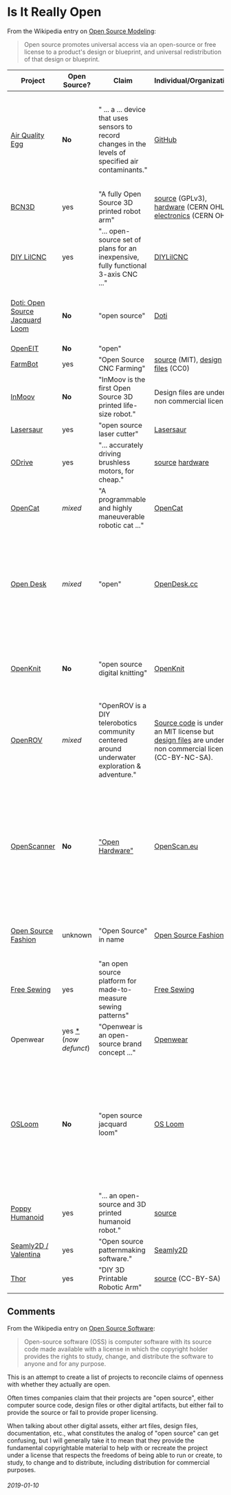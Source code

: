 Is It Really Open
===

From the Wikipedia entry on [Open Source Modeling](https://en.wikipedia.org/wiki/Open-source_model):

> Open source promotes universal access via an open-source 
> or free license to a product's design or blueprint, and 
> universal redistribution of that design or blueprint.

| Project | Open Source? | Claim | Individual/Organization | Notes                 |
|---------|--------------------|-------|-------------------------|-------|
| [Air Quality Egg](https://airqualityegg.com/home) | **No** | " ... a ... device that uses sensors to record changes in the levels of specified air contaminants." | [GitHub](https://github.com/WickedDevice/AQEV2FW_SO2O3) | There are multiple references to it being "open-source hardware" on [airquailityegg.com](https://airqualityegg.com/egg) but the source and design files available on GitHub have no license. |
| [BCN3D](https://www.bcn3dtechnologies.com/en/bcn3d-moveo-the-future-of-learning/) | yes | "A fully Open Source 3D printed robot arm" | [source](https://github.com/BCN3D/BCN3DSigma-Firmware) (GPLv3), [hardware](https://github.com/BCN3D/BCN3DSigma-Mechanics) (CERN OHL), [electronics](https://github.com/BCN3D/BCN3DSigma-Electronics) (CERN OHL) |
| [DIY LilCNC](http://diylilcnc.org/) | yes | "... open-source set of plans for an inexpensive, fully functional 3-axis CNC ..."  | [DIYLilCNC](http://diylilcnc.org/) | [Downloads](http://diylilcnc.org/downloads/) |
| [Doti: Open Source Jacquard Loom](http://dotilikestoweave.com/) | **No** | "open source" | [Doti](http://dotilikestoweave.com/) | From the website: "Doti is an open source desktop jacquard loom ..."  yet no design files are available |
| [OpenEIT](https://openeit.github.io/docs/html/index.html) | **No** | "open" | | | PCB design files and firmware are under a [non-commercial license](https://openeit.github.io/docs/html/license.html). |
| [FarmBot](https://farm.bot/) | yes | "Open Source CNC Farming" | [source](https://github.com/FarmBot/farmbot_os) (MIT), [design files](https://genesis.farm.bot/docs/cad) (CC0) |
| [InMoov](http://inmoov.fr/) | **No** | "InMoov is the first Open Source 3D printed life-size robot." | Design files are under a non commercial license. |
| [Lasersaur](http://www.lasersaur.com/) | yes | "open source laser cutter" | [Lasersaur](http://www.lasersaur.com/) | [License](https://github.com/nortd/lasersaur/wiki/license) |
| [ODrive](https://odriverobotics.com/) | yes | "... accurately driving brushless motors, for cheap."  | [source](https://github.com/madcowswe/ODrive) [hardware](https://github.com/madcowswe/ODriveHardware) |
| [OpenCat](https://github.com/PetoiCamp/OpenCat) | *mixed* | "A programmable and highly maneuverable robotic cat ..." | [OpenCat](https://github.com/PetoiCamp/OpenCat) | Source files are under MIT license but design files for the robot are not available. |
| [Open Desk](https://www.opendesk.cc/) | *mixed* | "open" | [OpenDesk.cc](https://www.opendesk.cc/) | Though they don't claim anywhere that they're "open source", the name is misleading.  Many of their furniture designs are free/libre (CC0, CC-BY) but many are under a non-commercial license |
| [OpenKnit](https://openknit.org/) | **No** | "open source digital knitting" | [OpenKnit](http://openknit.org/) | No license on [source](https://github.com/g3rard/OpenKnit), [Instructables build](http://www.instructables.com/id/Building-the-Open-Knit-machine/) under a non commercial license (CC-BY-NC-SA) |
| [OpenROV](https://www.openrov.com/) | *mixed* | "OpenROV is a DIY telerobotics community centered around underwater exploration & adventure." | [Source code](https://github.com/OpenROV/openrov-software) is under an MIT license but [design files](https://github.com/OpenROV/openrov-hardware) are under a non commercial license (CC-BY-NC-SA). |
| [OpenScanner](https://www.openscan.eu/scanner?lang=en) | **No** | ["Open Hardware"](https://www.openscan.eu/?lang=en#comp-ih5ynj4e) | [OpenScan.eu](https://OpenScan.eu) | The project uses third party software to do the photogramatry, so the project consists of the [PCB design files, Arduino code and 3D design](https://www.openscan.eu/scanner?lang=en) files all which have no license information or are under a [non-commercial license](https://www.thingiverse.com/thing:3050437). |
| [Open Source Fashion](https://os-fashion.com/) | unknown | "Open Source" in name | [Open Source Fashion](https://os-fashion.com/) | I don't know what's "open source" about their site.  It looks to be just a blog. |
| [Free Sewing](https://freesewing.org/) | yes | "an open source platform for made-to-measure sewing patterns" | [Free Sewing](https://freesewing.org) | [Source](https://github.com/freesewing/core) is free/libre and other content is under CC-BY 
| Openwear | yes [\*]() (*now defunct*) | "Openwear is an open-source brand concept ..." | [Openwear](http://openwear.eu/) | Pattern files look to be under free/libre licenses (CC-BY-SA etc.) |
| [OSLoom](http://www.osloom.org/) | **No** | "open source jacquard loom" | [OS Loom](http://www.osloom.org/) | Though there are claims of the source being under GPL and the hardware being under OHL, I can't find any design files.  Other project design files, when available, are all under a non commercial license (CC-BY-NC-SA). |
| [Poppy Humanoid](https://www.poppy-project.org/en/robots/poppy-humanoid) | yes | "... an open-source and 3D printed humanoid robot." | [source](https://github.com/poppy-project/poppy-humanoid) |
| [Seamly2D / Valentina](https://seamly.net/) | yes | "Open source patternmaking software." | [Seamly2D](https://github.com/fashionfreedom/seamly2d) | Pattern making software |
| [Thor](https://hackaday.io/project/12989-thor) | yes | "DIY 3D Printable Robotic Arm" | [source](https://github.com/AngelLM/Thor) (CC-BY-SA) |

Comments
---

From the Wikipedia entry on [Open Source Software](https://en.wikipedia.org/wiki/Open-source_software):

> Open-source software (OSS) is computer software with its source code made available with a
> license in which the copyright holder provides the rights to study, change, and distribute
> the software to anyone and for any purpose.


This is an attempt to create a list of projects to reconcile
claims of openness with whether they actually are open.

Often times companies claim that their projects are "open source",
either computer source code, design files or other digital artifacts,
but either fail to provide the source or fail to provide proper
licensing.

When talking about other digital assets, either art files, design files, documentation,
etc., what constitutes the analog of "open source" can get confusing, but I will generally
take it to mean that they provide the fundamental copyrightable material to help with or
recreate the project under a license that respects the freedoms of being able to run or create,
to study, to change and to distribute, including distribution for commercial purposes.

###### 2019-01-10
